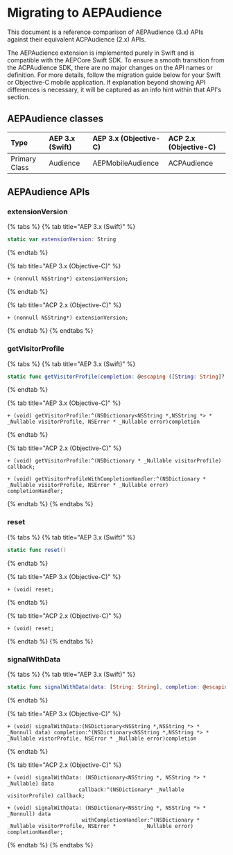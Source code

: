 # Migrating to AEPAudience

This document is a reference comparison of AEPAudience \(3.x\) APIs against their equivalent ACPAudience \(2.x\) APIs.

The AEPAudience extension is implemented purely in Swift and is compatible with the AEPCore Swift SDK. To ensure a smooth transition from the ACPAudience SDK, there are no major changes on the API names or definition. For more details, follow the migration guide below for your Swift or Objective-C mobile application. If explanation beyond showing API differences is necessary, it will be captured as an info hint within that API's section.

## AEPAudience classes

| Type | AEP 3.x \(Swift\) | AEP 3.x \(Objective-C\) | ACP 2.x \(Objective-C\) |
| :--- | :--- | :--- | :--- |
| Primary Class | Audience | AEPMobileAudience | ACPAudience |

## AEPAudience APIs

### extensionVersion

{% tabs %}
{% tab title="AEP 3.x \(Swift\)" %}
```swift
static var extensionVersion: String
```
{% endtab %}

{% tab title="AEP 3.x \(Objective-C\)" %}
```text
+ (nonnull NSString*) extensionVersion;
```
{% endtab %}

{% tab title="ACP 2.x \(Objective-C\)" %}
```text
+ (nonnull NSString*) extensionVersion;
```
{% endtab %}
{% endtabs %}

### getVisitorProfile

{% tabs %}
{% tab title="AEP 3.x \(Swift\)" %}
```swift
static func getVisitorProfile(completion: @escaping ([String: String]?, Error?) -> Void)
```
{% endtab %}

{% tab title="AEP 3.x \(Objective-C\)" %}
```text
+ (void) getVisitorProfile:^(NSDictionary<NSString *,NSString *> * _Nullable visitorProfile, NSError * _Nullable error)completion
```
{% endtab %}

{% tab title="ACP 2.x \(Objective-C\)" %}
```text
+ (void) getVisitorProfile:^(NSDictionary * _Nullable visitorProfile) callback;

+ (void) getVisitorProfileWithCompletionHandler:^(NSDictionary * _Nullable visitorProfile, NSError * _Nullable error) completionHandler;
```
{% endtab %}
{% endtabs %}

### reset

{% tabs %}
{% tab title="AEP 3.x \(Swift\)" %}
```swift
static func reset()
```
{% endtab %}

{% tab title="AEP 3.x \(Objective-C\)" %}
```text
+ (void) reset;
```
{% endtab %}

{% tab title="ACP 2.x \(Objective-C\)" %}
```text
+ (void) reset;
```
{% endtab %}
{% endtabs %}

### signalWithData

{% tabs %}
{% tab title="AEP 3.x \(Swift\)" %}
```swift
static func signalWithData(data: [String: String], completion: @escaping ([String: String]?, Error?) -> Void)
```
{% endtab %}

{% tab title="AEP 3.x \(Objective-C\)" %}
```text
+ (void) signalWithData:(NSDictionary<NSString *,NSString *> * _Nonnull data) completion:^(NSDictionary<NSString *,NSString *> * _Nullable vistorProfile, NSError * _Nullable error)completion
```
{% endtab %}

{% tab title="ACP 2.x \(Objective-C\)" %}
```text
+ (void) signalWithData: (NSDictionary<NSString *, NSString *> * _Nullable) data
                       callback:^(NSDictionary* _Nullable visitorProfile) callback;

+ (void) signalWithData: (NSDictionary<NSString *, NSString *> * _Nonnull) data
                        withCompletionHandler:^(NSDictionary * _Nullable visitorProfile, NSError *         _Nullable error) completionHandler;
```
{% endtab %}
{% endtabs %}

